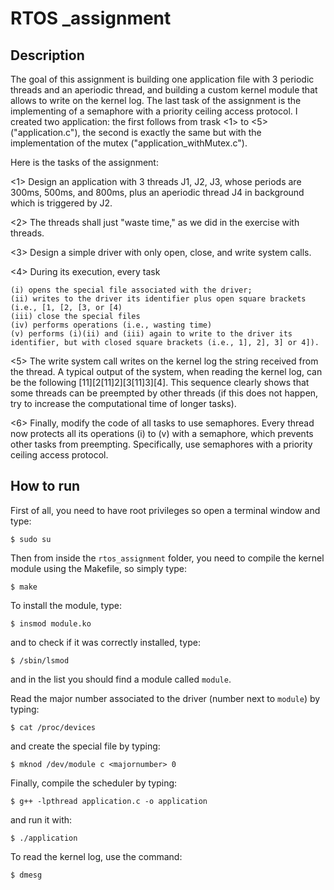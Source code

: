 # RTOS _assignment

## Description

The goal of this assignment is building one application file with 3 periodic threads and an aperiodic thread, and building a custom kernel module that allows to write on the kernel log.
The last task of the assignment is the implementing of a semaphore with a priority ceiling access protocol.
I created two application: the first follows from trask <1> to <5> ("application.c"), the second is exactly the same but with the implementation of the mutex ("application_withMutex.c").

Here is the tasks of the assignment:

<1> Design an application with 3 threads J1, J2, J3, whose periods are 300ms, 500ms, and 800ms, plus an aperiodic thread J4 in background which is triggered by J2.

<2> The threads shall just "waste time," as we did in the exercise with threads.

<3> Design a simple driver with only open, close, and write system calls.

<4> During its execution, every task  

	(i) opens the special file associated with the driver;  
	(ii) writes to the driver its identifier plus open square brackets (i.e., [1, [2, [3, or [4)  
	(iii) close the special files  
	(iv) performs operations (i.e., wasting time)  
	(v) performs (i)(ii) and (iii) again to write to the driver its identifier, but with closed square brackets (i.e., 1], 2], 3] or 4]).  

<5> The write system call writes on the kernel log the string received from the thread. A typical output of the system, when reading the kernel log, can be the following [11][2[11]2][3[11]3][4]. This sequence clearly shows that some threads can be preempted by other threads (if this does not happen, try to increase the computational time of longer tasks).

<6> Finally, modify the code of all tasks to use semaphores. Every thread now protects all its operations (i) to (v) with a semaphore, which prevents other tasks from preempting. Specifically, use semaphores with a priority ceiling access protocol.  

## How to run
First of all, you need to have root privileges so open a terminal window and type:
```console
$ sudo su
```
Then from inside the `rtos_assignment` folder, you need to compile the kernel module using the Makefile, so simply type:
```console
$ make
```

To install the module, type:
```console
$ insmod module.ko
```

and to check if it was correctly installed, type:
```console
$ /sbin/lsmod
```

and in the list you should find a module called `module`. 

Read the major number associated to the driver (number next to `module`) by typing:
```console
$ cat /proc/devices
```

and create the special file by typing:
```console
$ mknod /dev/module c <majornumber> 0
```

Finally, compile the scheduler by typing:
```console
$ g++ -lpthread application.c -o application
```

and run it with:
```console
$ ./application
```

To read the kernel log, use the command:
```console
$ dmesg
```
